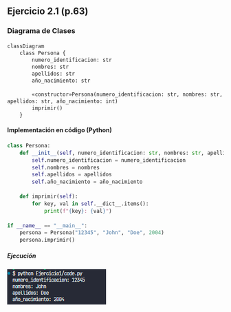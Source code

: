 ## Ejercicio 2.1 (p.63)

### Diagrama de Clases

```mermaid
classDiagram
    class Persona {
        numero_identificacion: str
        nombres: str
        apellidos: str
        año_nacimiento: str
        
        «constructor»Persona(numero_identificacion: str, nombres: str, apellidos: str, año_nacimiento: int)
        imprimir()
    }
```

#### Implementación en código (Python)

```py
class Persona:
    def __init__(self, numero_identificacion: str, nombres: str, apellidos: str, año_nacimiento: int):
        self.numero_identificacion = numero_identificacion
        self.nombres = nombres
        self.apellidos = apellidos
        self.año_nacimiento = año_nacimiento
        
    def imprimir(self):
        for key, val in self.__dict__.items():
            print(f"{key}: {val}")

if __name__ == "__main__":
    persona = Persona("12345", "John", "Doe", 2004)
    persona.imprimir()
```

##### Ejecución

![alt text](../media/execution_output1.png)